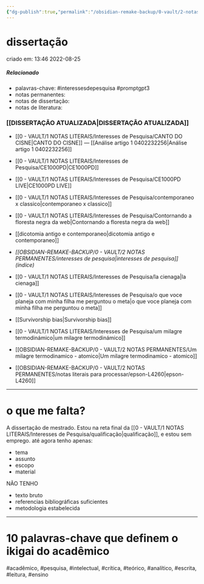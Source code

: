 ```yaml
---
{"dg-publish":true,"permalink":"/obsidian-remake-backup/0-vault/2-notas-permanentes/dissertacao-index/","tags":["permanente","interessesdepesquisa","promptgpt3","acadêmico","pesquisa","intelectual","crítica","teórico","analítico","escrita","leitura","ensino"],"dgHomeLink":true,"dgShowLocalGraph":true,"dgShowFileTree":true,"dgEnableSearch":true,"noteIcon":""}
---
```


# dissertação
criado em: 13:46 2022-08-25

##### Relacionado
- palavras-chave: #interessesdepesquisa #promptgpt3 
- notas permanentes: 
- notas de dissertação:
- notas de literatura: 
### [[DISSERTAÇÃO ATUALIZADA\|DISSERTAÇÃO ATUALIZADA]]


- [[0 - VAULT/1 NOTAS LITERAIS/Interesses de Pesquisa/CANTO DO CISNE\|CANTO DO CISNE]] —  [[Análise artigo 1 0402232256\|Análise artigo 1 0402232256]]

- [[0 - VAULT/1 NOTAS LITERAIS/Interesses de Pesquisa/CE1000PD\|CE1000PD]]
- [[0 - VAULT/1 NOTAS LITERAIS/Interesses de Pesquisa/CE1000PD LIVE\|CE1000PD LIVE]]
- [[0 - VAULT/1 NOTAS LITERAIS/Interesses de Pesquisa/contemporaneo x classico\|contemporaneo x classico]]
- [[0 - VAULT/1 NOTAS LITERAIS/Interesses de Pesquisa/Contornando a floresta negra da web\|Contornando a floresta negra da web]]
- [[dicotomia antigo e contemporaneo\|dicotomia antigo e contemporaneo]]
- *[[OBSIDIAN-REMAKE-BACKUP/0 - VAULT/2 NOTAS PERMANENTES/interesses de pesquisa\|interesses de pesquisa]] (índice)*
- [[0 - VAULT/1 NOTAS LITERAIS/Interesses de Pesquisa/la cienaga\|la cienaga]]
- [[0 - VAULT/1 NOTAS LITERAIS/Interesses de Pesquisa/o que voce planeja com minha filha me perguntou o meta\|o que voce planeja com minha filha me perguntou o meta]]
- [[Survivorship bias\|Survivorship bias]]
- [[0 - VAULT/1 NOTAS LITERAIS/Interesses de Pesquisa/um milagre termodinámico\|um milagre termodinámico]]
- [[OBSIDIAN-REMAKE-BACKUP/0 - VAULT/2 NOTAS PERMANENTES/Um milagre termodinamico - atomico\|Um milagre termodinamico - atomico]]
- [[OBSIDIAN-REMAKE-BACKUP/0 - VAULT/2 NOTAS PERMANENTES/notas literais para processar/epson-L4260\|epson-L4260]]

---
# o que me falta?
A dissertação de mestrado. Estou na reta final da [[0 - VAULT/1 NOTAS LITERAIS/Interesses de Pesquisa/qualificação\|qualificação]], e estou sem emprego.
até agora tenho apenas:

- tema
- assunto
- escopo
- material

NÃO TENHO

- texto bruto
- referencias bibliográficas suficientes
- metodologia estabelecida

---
# 10 palavras-chave que definem o ikigai do acadêmico

#acadêmico, #pesquisa, #intelectual, #crítica, #teórico, #analítico, #escrita, #leitura, #ensino